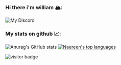 ### Hi there i'm william 🏔:


![My Discord](https://discord-readme-badge.vercel.app/api?id=453987393473609731)



### My stats on github 📈:
![Anurag's GitHub stats](https://github-readme-stats.vercel.app/api?username=William60081011&show_icons=true&theme=radical)
[![Naereen's top languages](https://github-readme-stats.vercel.app/api/top-langs/?username=William60081011&theme=blue-green)](https://github.com/anuraghazra/github-readme-stats)     
     
     
     
![visitor badge](https://visitor-badge.glitch.me/badge?page_id=William60081011.visitor-badge&left_color=red&right_color=green&left_text=Hello%20Visitors)

